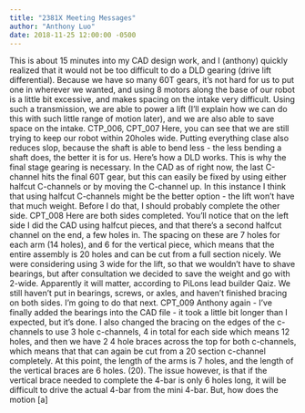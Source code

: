 ```yaml
---
title: "2381X Meeting Messages"
author: "Anthony Luo"
date: 2018-11-25 12:00:00 -0500
---
```

This is about 15 minutes into my CAD design work, and I (anthony) quickly realized that it would not be too difficult to do a DLD gearing (drive lift differential). Because we have so many 60T gears, it’s not hard for us to put one in wherever we wanted, and using 8 motors along the base of our robot is a little bit excessive, and makes spacing on the intake very difficult. Using such a transmission, we are able to power a lift (I’ll explain how we can do this with such little range of motion later), and we are also able to save space on the intake.
CTP_006, CPT_007
Here, you can see that we are still trying to keep our robot within 20holes wide. Putting everything clase also reduces slop, because the shaft is able to bend less - the less bending a shaft does, the better it is for us. Here’s how a DLD works. 
This is why the final stage gearing is necessary. In the CAD as of right now, the last C-channel hits the final 60T gear, but this can easily be fixed by using either halfcut C-channels or by moving the C-channel up. In this instance I think that using halfcut C-channels might be the better option - the lift won’t have that much weight. Before I do that, I should probably complete the other side.
CPT_008
Here are both sides completed. You’ll notice that on the left side I did the CAD using halfcut pieces, and that there’s a second halfcut channel on the end, a few holes in. The spacing on these are 7 holes for each arm (14 holes), and 6 for the vertical piece, which means that the entire assembly is 20 holes and can be cut from a full section nicely. We were considering using 3 wide for the lift, so that we wouldn’t have to shave bearings, but after consultation we decided to save the weight and go with 2-wide. Apparently it will matter, according to PiLons lead builder Qaiz. We still haven’t put in bearings, screws, or axles, and haven’t finished bracing on both sides. I’m going to do that next.
CPT_009
Anthony again - I’ve finally added the bearings into the CAD file - it took a little bit longer than I expected, but it’s done. I also changed the bracing on the edges of the c-channels to use 3 hole c-channels, 4 in total for each side which means 12 holes, and then we have 2 4 hole braces across the top for both c-channels, which means that that can again be cut from a 20 section c-channel completely. 
At this point, the length of the arms is 7 holes, and the length of the vertical braces are 6 holes. (20). The issue however, is that if the vertical brace needed to complete the 4-bar is only 6 holes long, it will be difficult to drive the actual 4-bar from the mini 4-bar. But, how does the motion [a]
